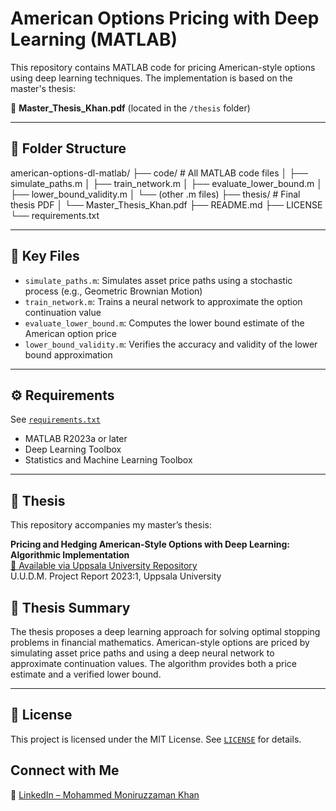 # American Options Pricing with Deep Learning (MATLAB)

This repository contains MATLAB code for pricing American-style options using deep learning techniques. The implementation is based on the master's thesis:

📄 **Master_Thesis_Khan.pdf** (located in the `/thesis` folder)

---

## 📂 Folder Structure

american-options-dl-matlab/
├── code/ # All MATLAB code files
│ ├── simulate_paths.m
│ ├── train_network.m
│ ├── evaluate_lower_bound.m
│ ├── lower_bound_validity.m
│ └── (other .m files)
├── thesis/ # Final thesis PDF
│ └── Master_Thesis_Khan.pdf
├── README.md
├── LICENSE
└── requirements.txt


---

## 📌 Key Files

- `simulate_paths.m`: Simulates asset price paths using a stochastic process (e.g., Geometric Brownian Motion)
- `train_network.m`: Trains a neural network to approximate the option continuation value
- `evaluate_lower_bound.m`: Computes the lower bound estimate of the American option price
- `lower_bound_validity.m`: Verifies the accuracy and validity of the lower bound approximation

---

## ⚙️ Requirements

See [`requirements.txt`](requirements.txt)

- MATLAB R2023a or later
- Deep Learning Toolbox
- Statistics and Machine Learning Toolbox

---

## 📄 Thesis

This repository accompanies my master’s thesis:

**Pricing and Hedging American-Style Options with Deep Learning: Algorithmic Implementation**  
[🔗 Available via Uppsala University Repository](https://uu.diva-portal.org/smash/record.jsf?dswid=1189&pid=diva2%3A1742682&c=1&searchType=SIMPLE&language=en&query=Mohammed+Moniruzzaman+khan&af=%5B%5D&aq=%5B%5B%5D%5D&aq2=%5B%5B%5D%5D&aqe=%5B%5D&noOfRows=50&sortOrder=author_sort_asc&sortOrder2=title_sort_asc&onlyFullText=false&sf=undergraduate)  
U.U.D.M. Project Report 2023:1, Uppsala University

## 🧠 Thesis Summary

The thesis proposes a deep learning approach for solving optimal stopping problems in financial mathematics. American-style options are priced by simulating asset price paths and using a deep neural network to approximate continuation values. The algorithm provides both a price estimate and a verified lower bound.

---

## 🪪 License

This project is licensed under the MIT License. See [`LICENSE`](LICENSE) for details.

## Connect with Me

🔗 [LinkedIn – Mohammed Moniruzzaman Khan](https://www.linkedin.com/in/mohammed-moniruzzaman-khan)





